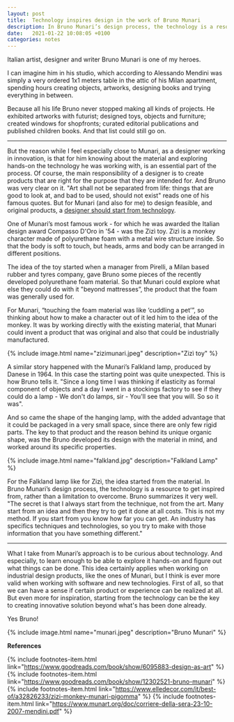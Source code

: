 ```yaml
---
layout: post
title:  Technology inspires design in the work of Bruno Munari
description: In Bruno Munari’s design process, the technology is a resource to get inspired from, rather than a limitation to overcome.
date:   2021-01-22 10:08:05 +0100
categories: notes
---
```


Italian artist, designer and writer Bruno Munari is one of my heroes.

I can imagine him in his studio, which according to Alessando Mendini was simply a very ordered 1x1 meters table in the attic of his Milan apartment,  spending hours creating objects, artworks, designing books and trying everything in between.

Because all his life Bruno never stopped making all kinds of projects. He exhibited artworks with futurist; designed toys, objects and furniture; created windows for shopfronts; curated editorial publications and published children books. And that list could still go on.

---

But the reason while I feel especially close to Munari, as a designer working in innovation, is that for him knowing about the material and exploring hands-on the technology he was working with, is an essential part of the process. Of course, the main responsibility of a designer is to create products that are right for the purpose that they are intended for. And Bruno was very clear on it. "Art shall not be separated from life: things that are good to look at, and bad to be used, should not exist" reads one of his famous quotes. But for Munari (and also for me) to design feasible, and original products, a [designer should start from technology](https://medium.com/@orgonomyprod/in-praise-of-creative-technology-7895a9148dfc).

One of Munari’s most famous work - for which he was awarded the Italian design award Compasso D'Oro in '54 - was the Zizì toy. Zizì is a monkey character made of polyurethane foam with a metal wire structure inside. So that the body is soft to touch, but heads, arms and body can be arranged in different positions.



The idea of the toy started when a manager from Pirelli, a Milan based rubber and tyres company, gave Bruno some pieces of the recently developed polyurethane foam material. So that Munari could explore what else they could do with it "beyond mattresses”, the product that the foam was generally used for.

For Munari, “touching the foam material was like ‘cuddling a pet’”, so thinking about how to make a character out of it led him to the idea of the monkey. It was by working directly with the existing material, that Munari could invent a product that was original and also that could be industrially manufactured.

{% include image.html name="zizimunari.jpeg" description="Zizì toy" %}

A similar story happened with the Munari’s Falkland lamp, produced by Danese in 1964. In this case the starting point was quite unexpected. This is how Bruno tells it. "Since a long time I was thinking if elasticity as formal component of objects and a day I went in a stockings factory to see if they could do a lamp  - We don't do lamps, sir - You'll see that you will. So so it was".


And so came the shape of the hanging lamp, with the added advantage that it could be packaged in a very small space, since there are only few rigid parts. The key to that product and the reason behind its unique organic shape, was the Bruno developed its design with the material in mind, and worked around its specific properties.

{% include image.html name="falkland.jpg" description="Falkland Lamp" %}

For the Falkland lamp like for Zizì, the idea started from the material. In Bruno Munari’s design process, the technology is a resource to get inspired from, rather than a limitation to overcome.
Bruno summarizes it very well. "The secret is that I always start from the technique, not from the art. Many start from an idea and then they try to get it done at all costs. This is not my method. If you start from you know how far you can get. An industry has specifics techniques and technologies, so you try to make with those information that you have something different."

-----

What I take from Munari’s approach is to be curious about technology. And especially, to learn enough to be able to explore it hands-on and figure out what things can be done. This idea certainly applies when working on industrial design products, like the ones of Munari, but I think is ever more valid when working with software and new technologies. First of all, so that we can have a sense if certain product or experience can be realized at all. But even more for inspiration, starting from the technology can be the key to creating innovative solution beyond what's has been done already.

Yes Bruno!

{% include image.html name="munari.jpeg" description="Bruno Munari" %}


**References**


{% include footnotes-item.html link="https://www.goodreads.com/book/show/6095883-design-as-art" %}
{% include footnotes-item.html link="https://www.goodreads.com/book/show/12302521-bruno-munari" %}
{% include footnotes-item.html link="https://www.elledecor.com/it/best-of/a32826233/zizi-monkey-munari-pigomma" %}
{% include footnotes-item.html link="https://www.munart.org/doc/corriere-della-sera-23-10-2007-mendini.pdf" %}
